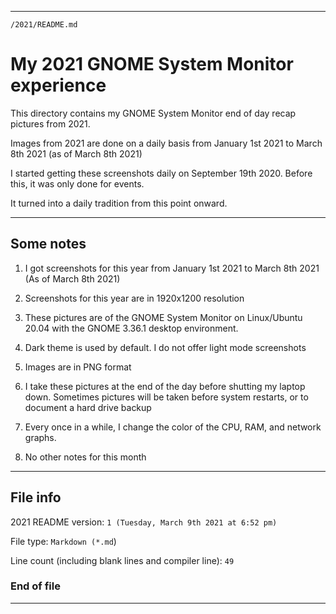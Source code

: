 
***

`/2021/README.md`

# My 2021 GNOME System Monitor experience

This directory contains my GNOME System Monitor end of day recap pictures from 2021.

Images from 2021 are done on a daily basis from January 1st 2021 to March 8th 2021 (as of March 8th 2021)

I started getting these screenshots daily on September 19th 2020. Before this, it was only done for events.

It turned into a daily tradition from this point onward.

***

## Some notes

1. I got screenshots for this year from January 1st 2021 to March 8th 2021 (As of March 8th 2021)
 
2. Screenshots for this year are in 1920x1200 resolution 

3. These pictures are of the GNOME System Monitor on Linux/Ubuntu 20.04 with the GNOME 3.36.1 desktop environment.

4. Dark theme is used by default. I do not offer light mode screenshots

5. Images are in PNG format

6. I take these pictures at the end of the day before shutting my laptop down. Sometimes pictures will be taken before system restarts, or to document a hard drive backup

7. Every once in a while, I change the color of the CPU, RAM, and network graphs.

8. No other notes for this month

***

## File info

2021 README version: `1 (Tuesday, March 9th 2021 at 6:52 pm)`

File type: `Markdown (*.md`)

Line count (including blank lines and compiler line): `49`

### End of file

***

